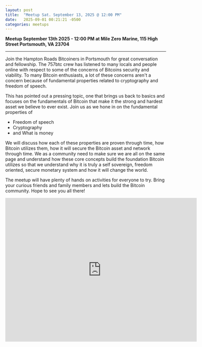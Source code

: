 ```yaml
---
layout: post
title:  "Meetup Sat. September 13, 2025 @ 12:00 PM"
date:   2025-09-01 00:21:21 -0500
categories: meetups
---
```


**Meetup September 13th 2025 - 12:00 PM at Mile Zero Marine, 115 High Street Portsmouth, VA 23704**

---
Join the Hampton Roads Bitcoiners in Portsmouth for great conversation and fellowship. The 757btc crew has listened to many locals and people online with respect to some of the concerns of Bitcoins security and viability. To many Bitcoin enthusiasts, a lot of these concerns aren't a concern because of fundamental properties related to cryptography and freedom of speech.

This has pointed out a pressing topic, one that brings us back to basics and focuses on the fundamentals of Bitcoin that make it the strong and hardest asset we believe to ever exist. Join us as we hone in on the fundamental properties of
 - Freedom of speech
 - Cryptography
 - and What is money

We will discuss how each of these properties are proven through time, how Bitcoin utilizes them, how it will secure the Bitcoin asset and network through time. We as a community need to make sure we are all on the same page and understand how these core concepts build the foundation Bitcoin utilizes so that we understand why it is truly a self sovereign, freedom oriented, secure monetary system and how it will change the world.

The meetup will have plenty of hands on activities for everyone to try. Bring your curious friends and family members and lets build the Bitcoin community. Hope to see you all there!

<iframe src="https://www.google.com/maps/embed?pb=!1m18!1m12!1m3!1d596.1170077708135!2d-76.29721364168317!3d36.83513346377685!2m3!1f0!2f0!3f0!3m2!1i1024!2i768!4f13.1!3m3!1m2!1s0x89baa320f4ea4287%3A0x60b66698efea7ac0!2sMile%20Zero%20Marine!5e0!3m2!1sen!2sus!4v1711046558382!5m2!1sen!2sus" width="600" height="450" style="border:0;" allowfullscreen="" loading="lazy" referrerpolicy="no-referrer-when-downgrade"></iframe>



